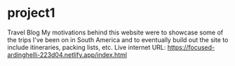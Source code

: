 # project1
Travel Blog
My motivations behind this website were to showcase some of the trips I've been on in South America and to eventually build out the site to include itineraries, packing lists, etc.
Live internet URL: https://focused-ardinghelli-223d04.netlify.app/index.html
